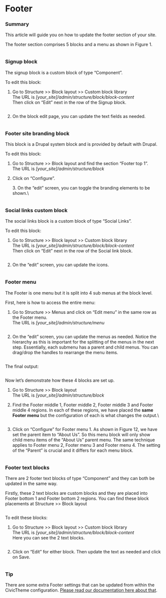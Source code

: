 # Footer

### Summary <a href="#updatingthefooter-summary" id="updatingthefooter-summary"></a>

This article will guide you on how to update the footer section of your site.

The footer section comprises 5 blocks and a menu as shown in Figure 1.

<figure><img src="../.gitbook/assets/2647162990.png" alt=""><figcaption></figcaption></figure>

### Signup block <a href="#updatingthefooter-signupblock" id="updatingthefooter-signupblock"></a>

The signup block is a custom block of type “Component”.

To edit this block:

1.  Go to Structure >> Block layout >> Custom block library\
    The URL is _\[your\_site]/admin/structure/block/block-content_\
    Then click on “Edit” next in the row of the Signup block.



    <figure><img src="../.gitbook/assets/2647064667.png" alt=""><figcaption></figcaption></figure>
2. On the block edit page, you can update the text fields as needed.

<figure><img src="../.gitbook/assets/7a1ba065-7404-480a-b838-4922dc2a88ba.png" alt=""><figcaption></figcaption></figure>

### Footer site branding block <a href="#updatingthefooter-footersitebrandingblock" id="updatingthefooter-footersitebrandingblock"></a>

This block is a Drupal system block and is provided by default with Drupal.

To edit this block:

1. Go to Structure >> Block layout and find the section “Footer top 1”.\
   The URL is _\[your\_site]/admin/structure/block_
2.  Click on “Configure”.



    3\. On the “edit” screen, you can toggle the branding elements to be shown.\




    <figure><img src="../.gitbook/assets/2647425125.png" alt=""><figcaption></figcaption></figure>

### Social links custom block <a href="#updatingthefooter-sociallinkscustomblock" id="updatingthefooter-sociallinkscustomblock"></a>

The social links block is a custom block of type “Social Links”.

To edit this block:

1.  Go to Structure >> Block layout >> Custom block library\
    The URL is _\[your\_site]/admin/structure/block/block-content_\
    Then click on “Edit” next in the row of the Social link block.



    <figure><img src="../.gitbook/assets/2647162978.png" alt=""><figcaption></figcaption></figure>
2. On the “edit” screen, you can update the icons.

<figure><img src="../.gitbook/assets/a9ab8f0a-a4a9-4516-a6af-6241ac404d2c.png" alt=""><figcaption></figcaption></figure>

### Footer menu <a href="#updatingthefooter-footermenu" id="updatingthefooter-footermenu"></a>

The Footer is one menu but it is split into 4 sub menus at the block level.

First, here is how to access the entire menu:

1.  Go to Structure >> Menus and click on “Edit menu” in the same row as the Footer menu.\
    The URL is _\[your\_site]/admin/structure/menu_



    <figure><img src="../.gitbook/assets/2647490613.png" alt=""><figcaption></figcaption></figure>
2. On the “edit” screen, you can update the menus as needed. Notice the hierarchy as this is important for the splitting of the menus in the next step. Essentially, each submenu has a parent and child menus. You can drag/drop the handles to rearrange the menu items.

<figure><img src="../.gitbook/assets/627b0b49-2564-4ed9-ae4b-00ed46ca0b12.png" alt=""><figcaption></figcaption></figure>

The final output:

<figure><img src="../.gitbook/assets/f1d82701-dbba-4a75-82de-9d11cb63dbf0.png" alt=""><figcaption></figcaption></figure>

Now let’s demonstrate how these 4 blocks are set up.

1. Go to Structure >> Block layout\
   The URL is _\[your\_site]/admin/structure/block_
2.  Find the Footer middle 1, Footer middle 2, Footer middle 3 and Footer middle 4 regions. In each of these regions, we have placed the **same Footer menu** but the configuration of each is what changes the output.\




    <figure><img src="../.gitbook/assets/2647523431.png" alt=""><figcaption></figcaption></figure>
3. Click on “Configure” for Footer menu 1. As shown in Figure 12, we have set the parent item to “About Us”. So this menu block will only show child menu items of the “About Us” parent menu. The same technique applies to Footer menu 2, Footer menu 3 and Footer menu 4. The setting of the “Parent” is crucial and it differs for each menu block.

<figure><img src="../.gitbook/assets/0a3764ca-6277-4fd0-8162-7acfa8f245cf.png" alt=""><figcaption></figcaption></figure>

### Footer text blocks <a href="#updatingthefooter-footertextblocks" id="updatingthefooter-footertextblocks"></a>

There are 2 footer text blocks of type “Component” and they can both be updated in the same way.

Firstly, these 2 text blocks are custom blocks and they are placed into Footer bottom 1 and Footer bottom 2 regions. You can find these block placements at Structure >> Block layout

<figure><img src="../.gitbook/assets/6836fbd1-91c0-416e-9d77-9dffa6608f57.png" alt=""><figcaption></figcaption></figure>



To edit these blocks:

1. Go to Structure >> Block layout >> Custom block library\
   The URL is _\[your\_site]/admin/structure/block/block-content_\
   Here you can see the 2 text blocks.

<figure><img src="../.gitbook/assets/9c6e236c-9fc1-436a-960c-ec7c4ea02b9f.png" alt=""><figcaption></figcaption></figure>

2. Click on “Edit” for either block. Then update the text as needed and click on Save.

<figure><img src="../.gitbook/assets/81f62162-0902-4004-967d-38a805a757ce.png" alt=""><figcaption></figcaption></figure>

### Tip <a href="#updatingthefooter-tip" id="updatingthefooter-tip"></a>

There are some extra Footer settings that can be updated from within the CivicTheme configuration. [Please read our documentation here about that](broken-reference).
